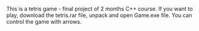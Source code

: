 This is a tetris game - final project of 2 months C++ course. If you want to play, download the tetris.rar file, unpack and open Game.exe file. You can control the game with arrows.
